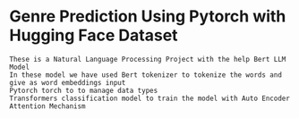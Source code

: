 # Genre Prediction Using Pytorch with Hugging Face Dataset
    These is a Natural Language Processing Project with the help Bert LLM Model
    In these model we have used Bert tokenizer to tokenize the words and give as word embeddings input
    Pytorch torch to to manage data types
    Transformers classification model to train the model with Auto Encoder Attention Mechanism